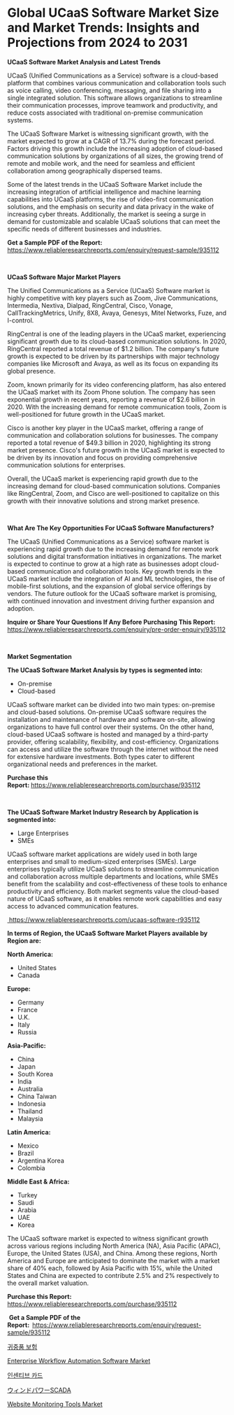 <p><h1>Global UCaaS Software Market Size and Market Trends: Insights and Projections from 2024 to 2031</h1></p><p><strong>UCaaS Software Market Analysis and Latest Trends</strong></p>
<p><p>UCaaS (Unified Communications as a Service) software is a cloud-based platform that combines various communication and collaboration tools such as voice calling, video conferencing, messaging, and file sharing into a single integrated solution. This software allows organizations to streamline their communication processes, improve teamwork and productivity, and reduce costs associated with traditional on-premise communication systems.</p><p>The UCaaS Software Market is witnessing significant growth, with the market expected to grow at a CAGR of 13.7% during the forecast period. Factors driving this growth include the increasing adoption of cloud-based communication solutions by organizations of all sizes, the growing trend of remote and mobile work, and the need for seamless and efficient collaboration among geographically dispersed teams.</p><p>Some of the latest trends in the UCaaS Software Market include the increasing integration of artificial intelligence and machine learning capabilities into UCaaS platforms, the rise of video-first communication solutions, and the emphasis on security and data privacy in the wake of increasing cyber threats. Additionally, the market is seeing a surge in demand for customizable and scalable UCaaS solutions that can meet the specific needs of different businesses and industries.</p></p>
<p><strong>Get a Sample PDF of the Report:&nbsp;</strong> <a href="https://www.reliableresearchreports.com/enquiry/request-sample/935112">https://www.reliableresearchreports.com/enquiry/request-sample/935112</a></p>
<p>&nbsp;</p>
<p><strong>UCaaS Software Major Market Players</strong></p>
<p><p>The Unified Communications as a Service (UCaaS) Software market is highly competitive with key players such as Zoom, Jive Communications, Intermedia, Nextiva, Dialpad, RingCentral, Cisco, Vonage, CallTrackingMetrics, Unify, 8X8, Avaya, Genesys, Mitel Networks, Fuze, and I-control.</p><p>RingCentral is one of the leading players in the UCaaS market, experiencing significant growth due to its cloud-based communication solutions. In 2020, RingCentral reported a total revenue of $1.2 billion. The company's future growth is expected to be driven by its partnerships with major technology companies like Microsoft and Avaya, as well as its focus on expanding its global presence.</p><p>Zoom, known primarily for its video conferencing platform, has also entered the UCaaS market with its Zoom Phone solution. The company has seen exponential growth in recent years, reporting a revenue of $2.6 billion in 2020. With the increasing demand for remote communication tools, Zoom is well-positioned for future growth in the UCaaS market.</p><p>Cisco is another key player in the UCaaS market, offering a range of communication and collaboration solutions for businesses. The company reported a total revenue of $49.3 billion in 2020, highlighting its strong market presence. Cisco's future growth in the UCaaS market is expected to be driven by its innovation and focus on providing comprehensive communication solutions for enterprises.</p><p>Overall, the UCaaS market is experiencing rapid growth due to the increasing demand for cloud-based communication solutions. Companies like RingCentral, Zoom, and Cisco are well-positioned to capitalize on this growth with their innovative solutions and strong market presence.</p></p>
<p>&nbsp;</p>
<p><strong>What Are The Key Opportunities For UCaaS Software Manufacturers?</strong></p>
<p><p>The UCaaS (Unified Communications as a Service) software market is experiencing rapid growth due to the increasing demand for remote work solutions and digital transformation initiatives in organizations. The market is expected to continue to grow at a high rate as businesses adopt cloud-based communication and collaboration tools. Key growth trends in the UCaaS market include the integration of AI and ML technologies, the rise of mobile-first solutions, and the expansion of global service offerings by vendors. The future outlook for the UCaaS software market is promising, with continued innovation and investment driving further expansion and adoption.</p></p>
<p><strong>Inquire or Share Your Questions If Any Before Purchasing This Report:</strong> <a href="https://www.reliableresearchreports.com/enquiry/pre-order-enquiry/935112">https://www.reliableresearchreports.com/enquiry/pre-order-enquiry/935112</a></p>
<p>&nbsp;</p>
<p><strong>Market Segmentation</strong></p>
<p><strong>The UCaaS Software Market Analysis by types is segmented into:</strong></p>
<p><ul><li>On-premise</li><li>Cloud-based</li></ul></p>
<p><p>UCaaS software market can be divided into two main types: on-premise and cloud-based solutions. On-premise UCaaS software requires the installation and maintenance of hardware and software on-site, allowing organizations to have full control over their systems. On the other hand, cloud-based UCaaS software is hosted and managed by a third-party provider, offering scalability, flexibility, and cost-efficiency. Organizations can access and utilize the software through the internet without the need for extensive hardware investments. Both types cater to different organizational needs and preferences in the market.</p></p>
<p><strong>Purchase this Report:&nbsp;</strong><a href="https://www.reliableresearchreports.com/purchase/935112">https://www.reliableresearchreports.com/purchase/935112</a></p>
<p>&nbsp;</p>
<p><strong>The UCaaS Software Market Industry Research by Application is segmented into:</strong></p>
<p><ul><li>Large Enterprises</li><li>SMEs</li></ul></p>
<p><p>UCaaS software market applications are widely used in both large enterprises and small to medium-sized enterprises (SMEs). Large enterprises typically utilize UCaaS solutions to streamline communication and collaboration across multiple departments and locations, while SMEs benefit from the scalability and cost-effectiveness of these tools to enhance productivity and efficiency. Both market segments value the cloud-based nature of UCaaS software, as it enables remote work capabilities and easy access to advanced communication features.</p></p>
<p><a href="https://www.reliableresearchreports.com/ucaas-software-r935112">&nbsp;https://www.reliableresearchreports.com/ucaas-software-r935112</a></p>
<p><strong>In terms of Region, the UCaaS Software Market Players available by Region are:</strong></p>
<p>
    <p> <strong> North America: </strong>
        <ul>
            <li>United States</li>
            <li>Canada</li>
        </ul>
        </p> 
    <p> <strong> Europe: </strong>
        <ul>
            <li>Germany</li>
            <li>France</li>
            <li>U.K.</li>
            <li>Italy</li>
            <li>Russia</li>
        </ul>
        </p> 
    <p> <strong> Asia-Pacific: </strong>
        <ul>
            <li>China</li>
            <li>Japan</li>
            <li>South Korea</li>
            <li>India</li>
            <li>Australia</li>
            <li>China Taiwan</li>
            <li>Indonesia</li>
            <li>Thailand</li>
            <li>Malaysia</li>
        </ul>
        </p> 
    <p> <strong> Latin America: </strong>
        <ul>
            <li>Mexico</li>
            <li>Brazil</li>
            <li>Argentina Korea</li>
            <li>Colombia</li>
        </ul>
        </p> 
    <p> <strong> Middle East & Africa: </strong>
        <ul>
            <li>Turkey</li>
            <li>Saudi</li>
            <li>Arabia</li>
            <li>UAE</li>
            <li>Korea</li>
        </ul>
    </p>
    </p>
<p><p>The UCaaS software market is expected to witness significant growth across various regions including North America (NA), Asia Pacific (APAC), Europe, the United States (USA), and China. Among these regions, North America and Europe are anticipated to dominate the market with a market share of 40% each, followed by Asia Pacific with 15%, while the United States and China are expected to contribute 2.5% and 2% respectively to the overall market valuation.</p></p>
<p><strong>Purchase this Report: </strong><a href="https://www.reliableresearchreports.com/purchase/935112">https://www.reliableresearchreports.com/purchase/935112</a></p>
<p>&nbsp;<strong>Get a Sample PDF of the Report:&nbsp;&nbsp;</strong><a href="https://www.reliableresearchreports.com/enquiry/request-sample/935112">https://www.reliableresearchreports.com/enquiry/request-sample/935112</a></p>
<p><strong></strong></p>
<p><p><a href="https://medium.com/@ukaszduda1/%EA%B0%80%EC%B9%98-%EC%9E%88%EB%8A%94-%EC%9E%90%EC%82%B0-%EB%B3%B4%ED%97%98%EC%9D%B4-%EB%B3%B4%EA%B3%A0%EC%84%9C%EB%8A%94-%EC%9D%B4-%EC%8B%9C%EC%9E%A5%EC%9D%98-%EC%B5%9C%EC%8B%A0-%ED%8A%B8%EB%A0%8C%EB%93%9C%EC%99%80-%EC%84%B1%EC%9E%A5-%EA%B8%B0%ED%9A%8C%EB%A5%BC-%EB%B3%B4%EC%97%AC%EC%A4%8D%EB%8B%88%EB%8B%A4-82133d3ec54f">귀중품 보험</a></p><p><a href="https://www.linkedin.com/pulse/enterprise-workflow-automation-software-market-outlook-5ivnc?trackingId=%2BhonfEkIlRXkR3p%2BrmN02A%3D%3D">Enterprise Workflow Automation Software Market</a></p><p><a href="https://medium.com/@antosuigrtley99783676/%EC%9D%B8%EC%84%BC%ED%8B%B0%EB%B8%8C-%EC%B9%B4%EB%93%9C-%EC%8B%9C%EC%9E%A5-%EC%A2%85%EB%A5%98-%EC%9D%91%EC%9A%A9-%EB%B0%8F-%EC%A7%80%EB%A6%AC%EC%97%90-%EB%8C%80%ED%95%9C-%ED%8F%AC%EA%B4%84%EC%A0%81-%ED%8F%89%EA%B0%80-182882a076cd">인센티브 카드</a></p><p><a href="https://github.com/reliezer65/Market-Research-Report-List-1/blob/main/965420355205.md">ウィンドパワーSCADA</a></p><p><a href="https://www.linkedin.com/pulse/website-monitoring-tools-market-size-reveals-best-marketing-80j5c">Website Monitoring Tools Market</a></p></p>
